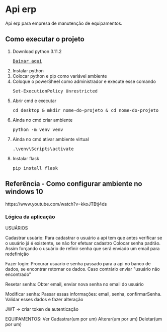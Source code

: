 <h1>Api erp</h1>
Api erp para empresa de manutenção de equipamentos.

<h2>Como executar o projeto</h2>

<ol>
	<li>Download python 3.11.2</li>
	<pre><a href="https://www.python.org/downloads/">Baixar aqui</a></pre>
	<li>Instalar python</li>
	<li>Colocar python e pip como variável ambiente</li>
	<li>Coloque o powerSheel como administrador e execute esse comando</li>
	<pre>Set-ExecutionPolicy Unrestricted</pre>
	<li>Abrir cmd e executar</li>
	<pre>cd desktop & mkdir nome-do-projeto & cd nome-do-projeto</pre>
	<li>Ainda no cmd criar ambiente</li>
	<pre>python -m venv venv</pre>
	<li>Ainda no cmd ativar ambiente virtual</li>
	<pre>.\venv\Scripts\activate</pre>
	<li>Instalar flask</li>
	<pre>pip install flask</pre>
</ol>

<h2>Referência - Como configurar ambiente no windows 10</h2>
https://www.youtube.com/watch?v=kkoJTBtj4ds


<h3>Lógica da aplicação</h3>

USUÁRIOS

Cadastrar usuário:
	Para cadastrar o usuário a api tem que antes verificar se o usuário já é existente, se não for efetuar cadastro
	Colocar senha padrão. Assim forçando o usuário de refinir senha que será enviado um email para redefinição 

Fazer login:
	Procurar usuario e senha passado para a api no banco de dados, se encontrar retornar os dados. Caso contrário enviar "usuário não encontrado"

Resetar senha:
	Obter email, enviar nova senha no email do usuário

Modificar senha:
	Passar essas informações: email, senha, confirmarSenha. Validar esses dados e fazer alteração

JWT => criar token de autenticação


EQUIPAMENTOS:
Ver
Cadastrar(um por um)
Alterar(um por um)
Deletar(um por um)
